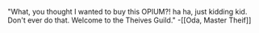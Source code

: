"What, you thought I wanted to buy this OPIUM?! ha ha, just kidding kid. Don't ever do that. Welcome to the Theives Guild."
-[[Oda, Master Theif]]
